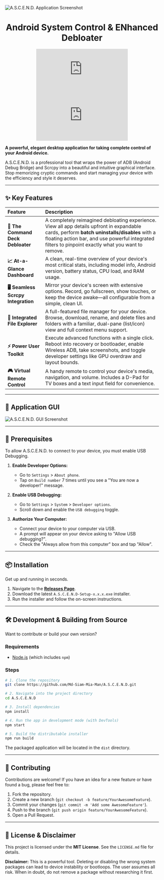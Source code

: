 <img src="./assets/img/Banner.png" alt="A.S.C.E.N.D. Application Screenshot"/>

<h1 style="text-align: center; width: 100%;">Android System Control & ENhanced Debloater</h1>

<div style="text-align: center; width: 100%;">

![GitHub release (latest by date)](https://img.shields.io/github/v/release/Md-Siam-Mia-Man/A.S.C.E.N.D?style=for-the-badge)
![GitHub License](https://img.shields.io/github/license/Md-Siam-Mia-Man/A.S.C.E.N.D?style=for-the-badge)

</div>

**A powerful, elegant desktop application for taking complete control of your Android device.**

A.S.C.E.N.D. is a professional tool that wraps the power of ADB (Android Debug Bridge) and Scrcpy into a beautiful and intuitive graphical interface. Stop memorizing cryptic commands and start managing your device with the efficiency and style it deserves.

---

## ✨ Key Features

| Feature                            | Description                                                                                                                                                                                                                                         |
| :--------------------------------- | :-------------------------------------------------------------------------------------------------------------------------------------------------------------------------------------------------------------------------------------------------- |
| **🚀 The Command Deck Debloater**  | A completely reimagined debloating experience. View all app details upfront in expandable cards, perform **batch uninstalls/disables** with a floating action bar, and use powerful integrated filters to pinpoint exactly what you want to remove. |
| **📈 At-a-Glance Dashboard**       | A clean, real-time overview of your device's most critical stats, including model info, Android version, battery status, CPU load, and RAM usage.                                                                                                   |
| **🖥️ Seamless Scrcpy Integration** | Mirror your device's screen with extensive options. Record, go fullscreen, show touches, or keep the device awake—all configurable from a simple, clean UI.                                                                                         |
| **📂 Integrated File Explorer**    | A full-featured file manager for your device. Browse, download, rename, and delete files and folders with a familiar, dual-pane (list/icon) view and full context menu support.                                                                     |
| **⚡ Power User Toolkit**          | Execute advanced functions with a single click. Reboot into recovery or bootloader, enable Wireless ADB, take screenshots, and toggle developer settings like GPU overdraw and layout bounds.                                                       |
| **🎮 Virtual Remote Control**      | A handy remote to control your device's media, navigation, and volume. Includes a D-Pad for TV boxes and a text input field for convenience.                                                                                                        |

---

## 📸 Application GUI

<img src="./assets/img/GUI.png" alt="A.S.C.E.N.D. GUI Screenshot"/>

---

## 🚦 Prerequisites

To allow A.S.C.E.N.D. to connect to your device, you must enable USB Debugging.

1. **Enable Developer Options:**

   - Go to `Settings` > `About phone`.
   - Tap on `Build number` 7 times until you see a "You are now a developer!" message.

2. **Enable USB Debugging:**

   - Go to `Settings` > `System` > `Developer options`.
   - Scroll down and enable the `USB debugging` toggle.

3. **Authorize Your Computer:**
   - Connect your device to your computer via USB.
   - A prompt will appear on your device asking to "Allow USB debugging?".
   - Check the "Always allow from this computer" box and tap "Allow".

---

## 📦 Installation

Get up and running in seconds.

1. Navigate to the **[Releases Page](https://github.com/Md-Siam-Mia-Man/A.S.C.E.N.D/releases)**.
2. Download the latest `A.S.C.E.N.D-Setup-x.x.x.exe` installer.
3. Run the installer and follow the on-screen instructions.

---

## 🛠️ Development & Building from Source

Want to contribute or build your own version?

### Requirements

- [Node.js](https://nodejs.org/) (which includes `npm`)

### Steps

```bash
# 1. Clone the repository
git clone https://github.com/Md-Siam-Mia-Man/A.S.C.E.N.D.git

# 2. Navigate into the project directory
cd A.S.C.E.N.D

# 3. Install dependencies
npm install

# 4. Run the app in development mode (with DevTools)
npm start

# 5. Build the distributable installer
npm run build
```

The packaged application will be located in the `dist` directory.

---

## 🤝 Contributing

Contributions are welcome! If you have an idea for a new feature or have found a bug, please feel free to:

1. Fork the repository.
2. Create a new branch (`git checkout -b feature/YourAwesomeFeature`).
3. Commit your changes (`git commit -m 'Add some AwesomeFeature'`).
4. Push to the branch (`git push origin feature/YourAwesomeFeature`).
5. Open a Pull Request.

---

## 📜 License & Disclaimer

This project is licensed under the **MIT License**. See the `LICENSE.md` file for details.

**Disclaimer:** This is a powerful tool. Deleting or disabling the wrong system packages can lead to device instability or bootloops. The user assumes all risk. When in doubt, do not remove a package without researching it first.
